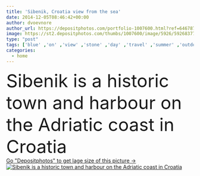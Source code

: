 ```yaml
---
title: 'Sibenik, Croatia view from the sea'
date: 2014-12-05T08:46:42+00:00
author: dvoevnore
author_url: https://depositphotos.com/portfolio-1007600.html?ref=64678756
image: https://st2.depositphotos.com/thumbs/1007600/image/5926/59268377/api_thumb_450.jpg?forcejpeg=true
type: "post"
tags: ['blue' ,'on' ,'view' ,'stone' ,'day' ,'travel' ,'summer' ,'outdoors' ,'scene' ,'nature' ,'water' ,'transport' ,'sea' ,'european' ,'old' ,'scenics' ,'architecture' ,'city' ,'exterior' ,'house' ,'urban' ,'home' ,'church' ,'street' ,'clouds' ,'coast' ,'tourism' ,'cityscape' ,'town' ,'famous' ,'harbor' ,'ancient' ,'europe' ,'in' ,'ship' ,'nautical' ,'vessel' ,'sailboat' ,'journey' ,'cathedral' ,'historic' ,'Mediterranean' ,'buildings' ,'boat' ,'medieval' ,'yacht' ,'marina' ,'embankment' ,'castle' ,'adriatic' ]
categories: 
  - home
---
```

<div aling="center">
            <font size="60"> Sibenik is a historic town and harbour on the Adriatic coast in Croatia</font>   
</div>
<div>
    <a href='https://st2.depositphotos.com/thumbs/1007600/image/5926/59268377/api_thumb_450.jpg?forcejpeg=true?ref=64678756' target=_blank > Go "Depositphotos" to get lage size of this picture ->
        <img href='https://st2.depositphotos.com/thumbs/1007600/image/5926/59268377/api_thumb_450.jpg?forcejpeg=true?ref=64678756' src='https://st2.depositphotos.com/1007600/5926/i/950/depositphotos_59268377-stock-photo-sibenik-croatia-view-from-the.jpg?forcejpeg=true' alt='Sibenik is a historic town and harbour on the Adriatic coast in Croatia' >
    </a>
</div>
